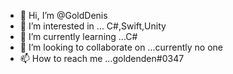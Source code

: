 - 👋 Hi, I’m @GoldDenis
- 👀 I’m interested in ... C#,Swift,Unity
- 🌱 I’m currently learning ...C#
- 💞️ I’m looking to collaborate on ...currently no one
- 📫 How to reach me ...goldenden#0347

<!---
GoldDenis/GoldDenis is a ✨ special ✨ repository because its `README.md` (this file) appears on your GitHub profile.
You can click the Preview link to take a look at your changes.
--->
